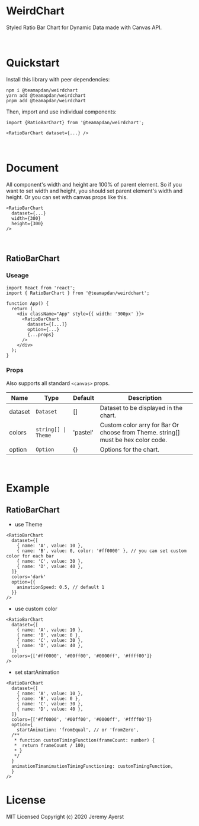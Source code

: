 # WeirdChart

Styled Ratio Bar Chart for Dynamic Data made with Canvas API.

<br>

# Quickstart

Install this library with peer dependencies:

```shell
npm i @teamapdan/weirdchart
yarn add @teamapdan/weirdchart
pnpm add @teamapdan/weirdchart
```

Then, import and use individual components:

```tsx
import {RatioBarChart} from '@teamapdan/weirdchart';

<RatioBarChart dataset={...} />
```

<br>

# Document

All component's width and height are 100% of parent element. So if you want to set width and height, you should set parent element's width and height. Or you can set with canvas props like this.

```tsx
<RatioBarChart
  dataset={...}
  width={300}
  height={300}
/>
```

<br>

## RatioBarChart

### Useage

```tsx
import React from 'react';
import { RatioBarChart } from '@teamapdan/weirdchart';

function App() {
  return (
    <div className="App" style={{ width: '300px' }}>
      <RatioBarChart
        dataset={[...]}
        option={...}
        {...props}
      />
    </div>
  );
}
```

### Props

Also supports all standard `<canvas>` props.

<table>
  <thead>
	<tr>
	  <th>Name</th>
	  <th>Type</th>
	  <th>Default</th>
	  <th>Description</th>
	</tr>
  </thead>
  <tbody>
	<tr>
	  <td>dataset</td>
	  <td><code>Dataset</code></td>
	  <td>[]</td>
	  <td>Dataset to be displayed in the chart.</td>
	</tr>
	<tr>
	  <td>colors</td>
	  <td><code>string[] | Theme</code></td>
	  <td>'pastel'</td>
	  <td>Custom color arry for Bar Or choose from Theme. string[] must be hex color code.</td>
	</tr>
	<tr>
	  <td>option</td>
	  <td><code>Option</code></td>
	  <td>{}</td>
	  <td>Options for the chart.</td>
	</tr>
  </tbody>
</table>

<br>

# Example

## RatioBarChart

- use Theme

```tsx
<RatioBarChart
  dataset={[
    { name: 'A', value: 10 },
    { name: 'B', value: 0, color: '#ff0000' }, // you can set custom color for each bar
    { name: 'C', value: 30 },
    { name: 'D', value: 40 },
  ]}
  colors='dark'
  option={{
    animationSpeed: 0.5, // default 1
  }}
/>
```

- use custom color

```tsx
<RatioBarChart
  dataset={[
    { name: 'A', value: 10 },
    { name: 'B', value: 0 },
    { name: 'C', value: 30 },
    { name: 'D', value: 40 },
  ]}
  colors={['#ff0000', '#00ff00', '#0000ff', '#ffff00']}
/>
```

- set startAnimation

```tsx
<RatioBarChart
  dataset={[
	{ name: 'A', value: 10 },
	{ name: 'B', value: 0 },
	{ name: 'C', value: 30 },
	{ name: 'D', value: 40 },
  ]}
  colors={['#ff0000', '#00ff00', '#0000ff', '#ffff00']}
  option={
	startAnimation: 'fromEqual', // or 'fromZero',
  /**
   * function customTimingFunction(frameCount: number) {
   *  return frameCount / 100;
   * }
   */
  }
  animationTimanimationTimingFunctioning: customTimingFunction,
  }
/>
```

# License

MIT Licensed Copyright (c) 2020 Jeremy Ayerst

```

```
